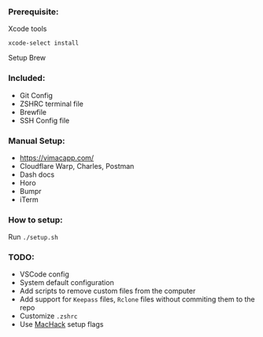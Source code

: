 ### Prerequisite:

Xcode tools

`xcode-select install`

Setup Brew

### Included:

- Git Config
- ZSHRC terminal file
- Brewfile
- SSH Config file

### Manual Setup:

- https://vimacapp.com/
- Cloudflare Warp, Charles, Postman
- Dash docs
- Horo
- Bumpr
- iTerm

### How to setup:

Run `./setup.sh`

### TODO:

- VSCode config
- System default configuration
- Add scripts to remove custom files from the computer
- Add support for `Keepass` files, `Rclone` files without commiting them to the repo
- Customize `.zshrc`
- Use [MacHack](https://github.com/kendfinger/MacHack) setup flags
